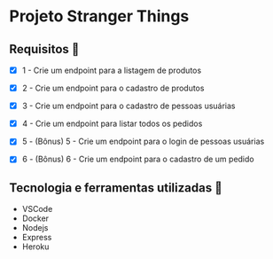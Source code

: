 # Projeto Stranger Things 

## Requisitos :rocket:

- [x] 1 - Crie um endpoint para a listagem de produtos

- [x] 2 - Crie um endpoint para o cadastro de produtos
 
- [x] 3 - Crie um endpoint para o cadastro de pessoas usuárias
  
- [x] 4 - Crie um endpoint para listar todos os pedidos
   
- [x] 5 - (Bônus) 5 - Crie um endpoint para o login de pessoas usuárias
    
- [x] 6 - (Bônus) 6 - Crie um endpoint para o cadastro de um pedido    
                    
 ## Tecnologia e ferramentas utilizadas :robot: 

 - VSCode
 - Docker
 - Nodejs
 - Express
 - Heroku 